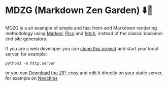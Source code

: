 # MDZG (Markdown Zen Garden) ⬇️🧘

MDZG is a an example of simple and fast front-end Markdown rendering methodology using [Marked](https://marked.js.org), [Pico](https://picocss.com) and [fetch](https://developer.mozilla.org/en-US/docs/Web/API/Fetch_API/Using_Fetch), instead of the classic backend-end site generators.

If you are a web developer you can [clone this project](https://github.com/rognoni/mdzg) and start your local server, for example:

```
python3 -m http.server
```

or you can [Download the ZIP](https://github.com/rognoni/mdzg/archive/refs/heads/main.zip), copy and edit it directly on your static server, for example on [Neocities](https://neocities.org)
